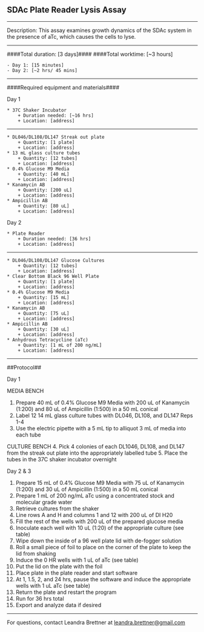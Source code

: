 SDAc Plate Reader Lysis Assay
--------------
- - - - - - - - - - - - - - - - - - - - - - - - - - - - - - - - - - - - - - - - - - - -
Description: This assay examines growth dynamics of the SDAc system in the presence of aTc, which causes the cells to lyse.

- - - - - - - - - - - - - - - - - - - - - - - - - - - - - - - - - - - - - - - - - - - -
####Total duration: [3 days]####
####Total worktime: [~3 hours]

    - Day 1: [15 minutes]
    - Day 2: [~2 hrs/ 45 mins]

- - - - - - - - - - - - - - - - - - - - - - - - - - - - - - - - - - - - - - - - - - - -

####Required equipment and materials####

Day 1

    * 37C Shaker Incubator
        + Duration needed: [~16 hrs]
        + Location: [address]

  
------

    * DL046/DL108/DL147 Streak out plate
        + Quantity: [1 plate]
        + Location: [address]
    * 13 mL glass culture tubes
        + Quantity: [12 tubes]
        + Location: [address]
    * 0.4% Glucose M9 Media
        + Quantity: [40 mL]
        + Location: [address]
    * Kanamycin AB
        + Quantity: [200 uL]
        + Location: [address]
    * Ampicillin AB
        + Quantity: [80 uL]
        + Location: [address]

Day 2

    * Plate Reader
        + Duration needed: [36 hrs]
        + Location: [address]

---------

        
    * DL046/DL108/DL147 Glucose Cultures
        + Quantity: [12 tubes]
        + Location: [address]
    * Clear Bottom Black 96 Well Plate
        + Quantity: [1 plate]
        + Location: [address]
    * 0.4% Glucose M9 Media
        + Quantity: [15 mL]
        + Location: [address]
    * Kanamycin AB
        + Quantity: [75 uL]
        + Location: [address]
    * Ampicillin AB
        + Quantity: [30 uL]
        + Location: [address]
    * Anhydrous Tetracycline (aTc)
        + Quantity: [1 mL of 200 ng/mL]
        + Location: [address]
- - - - - - - - - - - - - - - - - - - - - - - - - - - - - - - - - - - - - - - - - - - - 

##Protocol##

Day 1

MEDIA BENCH
1. Prepare 40 mL of 0.4% Glucose M9 Media with 200 uL of Kanamycin (1:200) and 80 uL of Ampicillin (1:500) in a 50 mL conical
2. Label 12 14 mL glass culture tubes with DL046, DL108, and DL147 Reps 1-4
3. Use the electric pipette with a 5 mL tip to alliquot 3 mL of media into each tube

CULTURE BENCH
4. Pick 4 colonies of each DL1046, DL108, and DL147 from the streak out plate into the appropriately labelled tube
5. Place the tubes in the 37C shaker incubator overnight

Day 2 & 3

1. Prepare 15 mL of 0.4% Glucose M9 Media with 75 uL of Kanamycin (1:200) and 30 uL of Ampicillin (1:500) in a 50 mL conical
2. Prepare 1 mL of 200 ng/mL aTc using a concentrated stock and molecular grade water
3. Retrieve cultures from the shaker
4. Line rows A and H and columns 1 and 12 with 200 uL of DI H20
5. Fill the rest of the wells with 200 uL of the prepared glucose media
6. Inoculate each well with 10 uL (1:20) of the appropriate culture (see table)
7. Wipe down the inside of a 96 well plate lid with de-fogger solution
8. Roll a small piece of foil to place on the corner of the plate to keep the lid from shaking
9. Induce the 0 HR wells with 1 uL of aTc (see table)
10. Put the lid on the plate with the foil
11. Place plate in the plate reader and start software
12. At 1, 1.5, 2, and 24 hrs, pause the software and induce the appropriate wells with 1 uL aTc (see table)
13. Return the plate and restart the program
14. Run for 36 hrs total
15. Export and analyze data if desired

- - - - - - - - - - - - - - - - - - - - - - - - - - - - - - - - - - - - - - - - - - - - 

For questions, contact Leandra Brettner at leandra.brettner@gmail.com     
